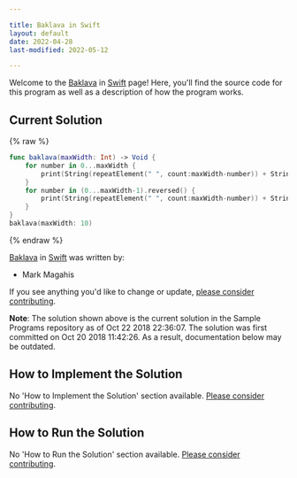 ```yaml
---

title: Baklava in Swift
layout: default
date: 2022-04-28
last-modified: 2022-05-12

---
```


Welcome to the [Baklava](https://sampleprograms.io/projects/baklava) in [Swift](https://sampleprograms.io/languages/swift) page! Here, you'll find the source code for this program as well as a description of how the program works.

## Current Solution

{% raw %}

```swift
func baklava(maxWidth: Int) -> Void {
    for number in 0...maxWidth {
        print(String(repeatElement(" ", count:maxWidth-number)) + String(repeatElement("*", count:number*2+1)))
    }
    for number in (0...maxWidth-1).reversed() {
        print(String(repeatElement(" ", count:maxWidth-number)) + String(repeatElement("*", count:number*2+1)))
    }
}
baklava(maxWidth: 10)
```

{% endraw %}

[Baklava](https://sampleprograms.io/projects/baklava) in [Swift](https://sampleprograms.io/languages/swift) was written by:

- Mark Magahis

If you see anything you'd like to change or update, [please consider contributing](https://github.com/TheRenegadeCoder/sample-programs).

**Note**: The solution shown above is the current solution in the Sample Programs repository as of Oct 22 2018 22:36:07. The solution was first committed on Oct 20 2018 11:42:26. As a result, documentation below may be outdated.

## How to Implement the Solution

No 'How to Implement the Solution' section available. [Please consider contributing](https://github.com/TheRenegadeCoder/sample-programs-website).

## How to Run the Solution

No 'How to Run the Solution' section available. [Please consider contributing](https://github.com/TheRenegadeCoder/sample-programs-website).